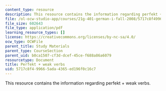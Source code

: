 ```yaml
---
content_type: resource
description: This resource contains the information regarding perfekt + weak verbs.
file: /ol-ocw-studio-app/courses/21g-401-german-i-fall-2008/5717c8f499665ada4365ed196f0c16c7_MIT21G_401F08_perfb.pdf
file_size: 602643
file_type: application/pdf
learning_resource_types: []
license: https://creativecommons.org/licenses/by-nc-sa/4.0/
ocw_type: OCWFile
parent_title: Study Materials
parent_type: CourseSection
parent_uid: b0ca1507-cf3d-dcef-45ce-f688a86a6079
resourcetype: Document
title: Perfekt + weak verbs
uid: 5717c8f4-9966-5ada-4365-ed196f0c16c7
---
```

This resource contains the information regarding perfekt + weak verbs.